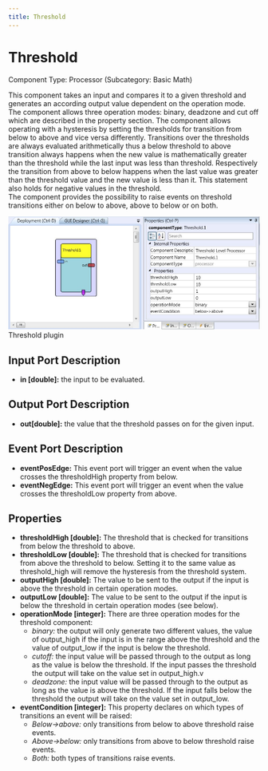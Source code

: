 ```yaml
---
title: Threshold
---
```


# Threshold

Component Type: Processor (Subcategory: Basic Math)

This component takes an input and compares it to a given threshold and generates an according output value dependent on the operation mode. The component allows three operation modes: binary, deadzone and cut off which are described in the property section. The component allows operating with a hysteresis by setting the thresholds for transition from below to above and vice versa differently. Transitions over the thresholds are always evaluated arithmetically thus a below threshold to above transition always happens when the new value is mathematically greater than the threshold while the last input was less than threshold. Respectively the transition from above to below happens when the last value was greater than the threshold value and the new value is less than it. This statement also holds for negative values in the threshold.  
The component provides the possibility to raise events on threshold transitions either on below to above, above to below or on both.

![Screenshot: Threshold plugin](./img/Threshold.jpg "Screenshot: Threshold plugin")  
Threshold plugin

## Input Port Description

- **in \[double\]:** the input to be evaluated.

## Output Port Description

- **out\[double\]:** the value that the threshold passes on for the given input.

## Event Port Description

- **eventPosEdge:** This event port will trigger an event when the value crosses the thresholdHigh property from below.
- **eventNegEdge:** This event port will trigger an event when the value crosses the thresholdLow property from above.

## Properties

- **thresholdHigh \[double\]:** The threshold that is checked for transitions from below the threshold to above.
- **thresholdLow \[double\]:** The threshold that is checked for transitions from above the threshold to below. Setting it to the same value as threshold_high will remove the hysteresis from the threshold system.
- **outputHigh \[double\]:** The value to be sent to the output if the input is above the threshold in certain operation modes.
- **outputLow \[double\]:** The value to be sent to the output if the input is below the threshold in certain operation modes (see below).
- **operationMode \[integer\]:** There are three operation modes for the threshold component:
  - _binary:_ the output will only generate two different values, the value of output_high if the input is in the range above the threshold and the value of output_low if the input is below the threshold.
  - _cutoff:_ the input value will be passed through to the output as long as the value is below the threshold. If the input passes the threshold the output will take on the value set in output_high.v
  - _deadzone:_ the input value will be passed through to the output as long as the value is above the threshold. If the input falls below the threshold the output will take on the value set in output_low.
- **eventCondition \[integer\]:** This property declares on which types of transitions an event will be raised:
  - _Below->above:_ only transitions from below to above threshold raise events.
  - _Above->below:_ only transitions from above to below threshold raise events.
  - _Both:_ both types of transitions raise events.
